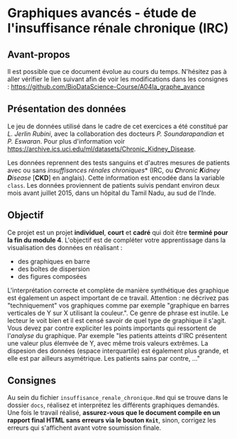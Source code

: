 # Graphiques avancés - étude de l'insuffisance rénale chronique (IRC)

## Avant-propos

Il est possible que ce document évolue au cours du temps. N'hésitez pas à aller vérifier le lien suivant afin de voir les modifications dans les consignes : https://github.com/BioDataScience-Course/A04Ia_graphe_avance

## Présentation des données

Le jeu de données utilisé dans le cadre de cet exercices a été constitué par *L. Jerlin Rubini*, avec la collaboration des docteurs *P. Soundarapandian* et *P. Eswaran*. Pour plus d'information voir https://archive.ics.uci.edu/ml/datasets/Chronic_Kidney_Disease.

Les données reprennent des tests sanguins et d'autres mesures de patients avec ou sans *insuffisances rénales chroniques** (IRC, ou _**C**hronic **K**idney **D**isease_ [__CKD__] en anglais). Cette information est encodée dans la variable `class`. Les données proviennent de patients suivis pendant environ deux mois avant juillet 2015, dans un hôpital du Tamil Nadu, au sud de l'Inde.

## Objectif

Ce projet est un projet **individuel**, **court** et **cadré** qui doit être **terminé pour la fin du module 4**. L'objectif est de compléter votre apprentissage dans la visualisation des données en réalisant :

- des graphiques en barre
- des boîtes de dispersion
- des figures composées

L'interprétation correcte et complète de manière synthétique des graphique est également un aspect important de ce travail. Attention : ne décrivez pas "techniquement" vos graphiques comme par exemple "graphique en barres verticales de Y sur X utilisant la couleur.". Ce genre de phrase est inutile. Le lecteur le voit bien et il est censé savoir de quel type de graphique il s'agit. Vous devez par contre expliciter les points importants qui ressortent de l'*analyse* du graphique. Par exemple "les patients atteints d'IRC présentent une valeur plus élemvée de Y, avec même trois valeurs extrêmes. La dispesion des données (espace interquartile) est également plus grande, et elle est par ailleurs asymétrique. Les patients sains par contre, ..."

## Consignes 

Au sein du fichier `insuffisance_renale_chronique.Rmd` qui se trouve dans le dossier `docs`, réalisez et interprétez les différents graphiques demandés. Une fois le travail réalisé, **assurez-vous que le document compile en un rapport final HTML sans erreurs via le bouton `Knit`**, sinon, corrigez les erreurs qui s'affichent avant votre soumission finale.
